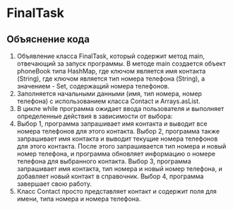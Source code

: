 # FinalTask

## Объяснение кода

1. Объявление класса FinalTask, который содержит метод main, отвечающий за запуск программы.
В методе main создается объект phoneBook типа HashMap, где ключом является имя контакта (String), где ключом является тип номера телефона (String), а значением - Set<String>, содержащий номера телефонов.
2. Заполняется начальными данными (имя, тип номера, номер телефона) с использованием класса Contact и Arrays.asList.
3. В цикле while программа ожидает ввода пользователя и выполняет определенные действия в зависимости от выбора:
4. Выбор 1, программа запрашивает имя контакта и выводит все номера телефонов для этого контакта.
Выбор 2, программа также запрашивает имя контакта и выводит текущие номера телефонов для этого контакта. После этого запрашивается тип номера и новый номер телефона, и программа обновляет информацию о номере телефона для выбранного контакта.
Выбор 3, программа запрашивает имя контакта, тип номера и новый номер телефона, и добавляет новый контакт в справочник.
Выбор 4, программа завершает свою работу.
5. Класс Contact просто представляет контакт и содержит поля для имени, типа номера и номера телефона.
